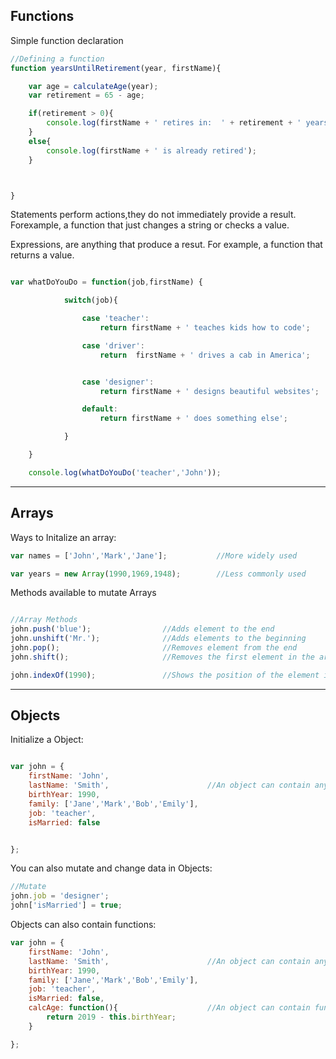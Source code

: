 ## Functions

Simple function declaration
```javascript
//Defining a function
function yearsUntilRetirement(year, firstName){

    var age = calculateAge(year);
    var retirement = 65 - age;

    if(retirement > 0){
        console.log(firstName + ' retires in:  ' + retirement + ' years!');
    }
    else{
        console.log(firstName + ' is already retired');
    }



}
```

Statements perform actions,they do not immediately provide a result. Forexample, a function that just changes a string or checks a value.

Expressions, are anything that produce a resut. For example, a function that returns a value.

```javascript

var whatDoYouDo = function(job,firstName) {

            switch(job){

                case 'teacher':
                    return firstName + ' teaches kids how to code';

                case 'driver':
                    return  firstName + ' drives a cab in America';


                case 'designer':
                    return firstName + ' designs beautiful websites';

                default:
                    return firstName + ' does something else';

            }

    }

    console.log(whatDoYouDo('teacher','John'));

```

---
## Arrays

Ways to Initalize an array:

```javascript
var names = ['John','Mark','Jane'];           //More widely used
```

```javascript
var years = new Array(1990,1969,1948);        //Less commonly used
```

Methods available to mutate Arrays
```javascript

//Array Methods
john.push('blue');                //Adds element to the end
john.unshift('Mr.');              //Adds elements to the beginning
john.pop();                       //Removes element from the end
john.shift();                     //Removes the first element in the array

john.indexOf(1990);               //Shows the position of the element in the array. If not present then it will return '-1';

```

---
## Objects

Initialize a Object:

```javascript

var john = {
    firstName: 'John',
    lastName: 'Smith',                      //An object can contain any type of data
    birthYear: 1990,
    family: ['Jane','Mark','Bob','Emily'],
    job: 'teacher',
    isMarried: false


};
```

You can also mutate and change data in Objects:
```javascript
//Mutate
john.job = 'designer';
john['isMarried'] = true;       
```

Objects can also contain functions:
```javascript
var john = {
    firstName: 'John',
    lastName: 'Smith',                      //An object can contain any type of data
    birthYear: 1990,
    family: ['Jane','Mark','Bob','Emily'],
    job: 'teacher',
    isMarried: false,
    calcAge: function(){                    //An object can contain functions
        return 2019 - this.birthYear;
    }

};
```

